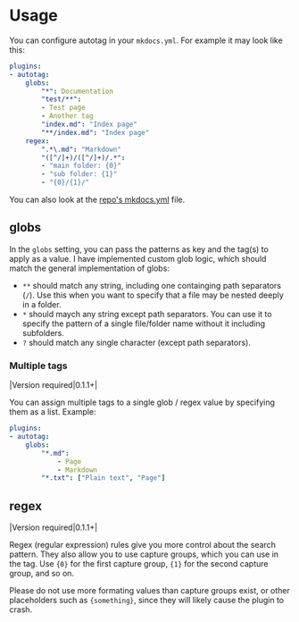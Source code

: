 # Usage

You can configure autotag in your `mkdocs.yml`.
For example it may look like this:

```yaml
plugins:
- autotag:
    globs:
        "*": Documentation
        "test/**": 
        - Test page
        - Another tag
        "index.md": "Index page"
        "**/index.md": "Index page"
    regex:
        ".*\.md": "Markdown"
        "([^/]+)/([^/]+)/.*":
        - "main folder: {0}"
        - "sub folder: {1}"
        - "{0}/{1}/"
```

You can also look at the [repo's mkdocs.yml](https://github.com/six-two/mkdocs-auto-tag-plugin/blob/main/mkdocs.yml) file.

## globs

In the `globs` setting, you can pass the patterns as key and the tag(s) to apply as a value.
I have implemented custom glob logic, which should match the general implementation of globs:

- `**` should match any string, including one containging path separators (`/`).
    Use this when you want to specify that a file may be nested deeply in a folder.
- `*` should maych any string except path separators.
    You can use it to specify the pattern of a single file/folder name without it including subfolders.
- `?` should match any single character (except path separators).

### Multiple tags

|Version required|0.1.1+|

You can assign multiple tags to a single glob / regex value by specifying them as a list.
Example:

```yaml
plugins:
- autotag:
    globs:
        "*.md": 
            - Page
            - Markdown
        "*.txt": ["Plain text", "Page"]
```

## regex

|Version required|0.1.1+|

Regex (regular expression) rules give you more control about the search pattern.
They also allow you to use capture groups, which you can use in the tag.
Use `{0}` for the first capture group, `{1}` for the second capture group, and so on.

Please do not use more formating values than capture groups exist, or other placeholders such as `{something}`, since they will likely cause the plugin to crash.
